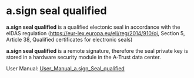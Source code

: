 # a.sign seal qualified

**a.sign seal qualified** is a qualified electonic seal in accordance with the eIDAS regulation (https://eur-lex.europa.eu/eli/reg/2014/910/oj, Section 5, Article 38, Qualified certificates for electronic seals)

**a.sign seal qualified** is a remote signature, therefore the seal private key is stored in a hardware security module in the A-Trust data center.

User Manual: [User_Manual_a.sign_Seal_qualified](User_Manual_a.sign_Seal_qualified.pdf)
